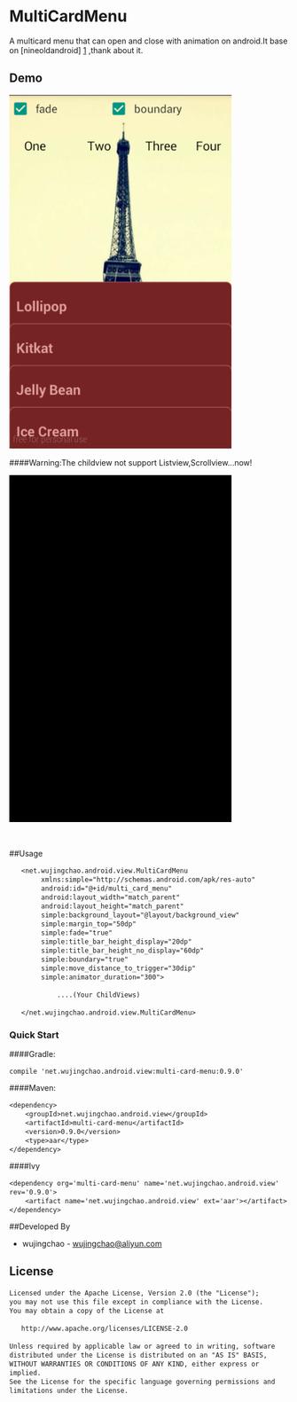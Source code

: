 # MultiCardMenu
 A multicard menu that can open and close with animation on android.It base on [nineoldandroid] [1] ,thank about it.

## Demo 

   <img src="./multi_card_menu_demo_static.png"  width="401" heigit="638" alt="Screenshot"/>


####Warning:The childview not support Listview,Scrollview...now!
<br/>
<p>
   <img src="./multi_card_menu_demo.gif"  width="401" heigit="638" alt="Screenshot"/>
</p>

<br/>

##Usage
	
	   <net.wujingchao.android.view.MultiCardMenu
	        xmlns:simple="http://schemas.android.com/apk/res-auto"
	        android:id="@+id/multi_card_menu"
	        android:layout_width="match_parent"
	        android:layout_height="match_parent"
	        simple:background_layout="@layout/background_view"
	        simple:margin_top="50dp"
	        simple:fade="true"
	        simple:title_bar_height_display="20dp"
	        simple:title_bar_height_no_display="60dp"
	        simple:boundary="true"
			simple:move_distance_to_trigger="30dip"
			simple:animator_duration="300">

				....(Your ChildViews)

	   </net.wujingchao.android.view.MultiCardMenu>
	
### Quick Start

####Gradle:

	compile 'net.wujingchao.android.view:multi-card-menu:0.9.0'

####Maven:
	
	<dependency>
		<groupId>net.wujingchao.android.view</groupId>
		<artifactId>multi-card-menu</artifactId>
		<version>0.9.0</version>
		<type>aar</type>
	</dependency>

####Ivy

	<dependency org='multi-card-menu' name='net.wujingchao.android.view' rev='0.9.0'>
		<artifact name='net.wujingchao.android.view' ext='aar'></artifact>
	</dependency>


##Developed By


- wujingchao -  wujingchao@aliyun.com





License
-------

    Licensed under the Apache License, Version 2.0 (the "License");
    you may not use this file except in compliance with the License.
    You may obtain a copy of the License at

       http://www.apache.org/licenses/LICENSE-2.0

    Unless required by applicable law or agreed to in writing, software
    distributed under the License is distributed on an "AS IS" BASIS,
    WITHOUT WARRANTIES OR CONDITIONS OF ANY KIND, either express or implied.
    See the License for the specific language governing permissions and
    limitations under the License.

[1]: https://github.com/JakeWharton/NineOldAndroids